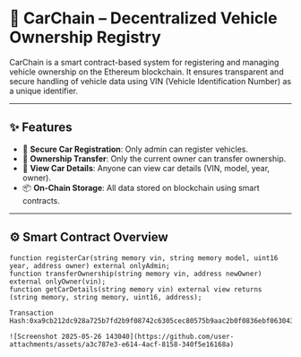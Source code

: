 # 🚗 CarChain – Decentralized Vehicle Ownership Registry

CarChain is a smart contract-based system for registering and managing vehicle ownership on the Ethereum blockchain. It ensures transparent and secure handling of vehicle data using VIN (Vehicle Identification Number) as a unique identifier.

---

## ✨ Features

- 🔐 **Secure Car Registration**: Only admin can register vehicles.
- 👤 **Ownership Transfer**: Only the current owner can transfer ownership.
- 🧾 **View Car Details**: Anyone can view car details (VIN, model, year, owner).
- 📦 **On-Chain Storage**: All data stored on blockchain using smart contracts.

---

## ⚙️ Smart Contract Overview

```solidity
function registerCar(string memory vin, string memory model, uint16 year, address owner) external onlyAdmin;
function transferOwnership(string memory vin, address newOwner) external onlyOwner(vin);
function getCarDetails(string memory vin) external view returns (string memory, string memory, uint16, address);

Transaction Hash:0xa9cb212dc928a725b7fd2b9f08742c6305cec80575b9aac2b0f0836ebf063043

![Screenshot 2025-05-26 143040](https://github.com/user-attachments/assets/a3c787e3-e614-4acf-8158-340f5e16168a)


